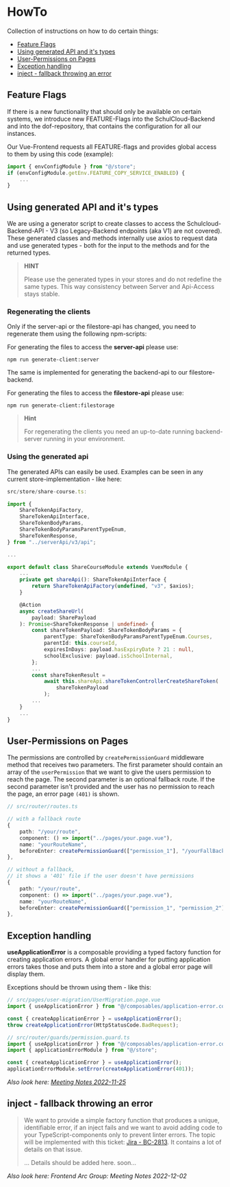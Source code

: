 # HowTo

Collection of instructions on how to do certain things:

<!-- vscode-markdown-toc -->
* [Feature Flags](#FeatureFlags)
* [Using generated API and it's types](#UsinggeneratedAPIanditstypes)
* [User-Permissions on Pages](#User-PermissionsonPages)
* [Exception handling](#Exceptionhandling)
* [inject - fallback throwing an error](#inject-fallbackthrowinganerror)

<!-- vscode-markdown-toc-config
	numbering=false
	autoSave=true
	/vscode-markdown-toc-config -->
<!-- /vscode-markdown-toc -->

## <a name='FeatureFlags'></a>Feature Flags

If there is a new functionality that should only be available on certain systems, we introduce new FEATURE-Flags into the SchulCloud-Backend and into the dof-repository, that contains the configuration for all our instances.

Our Vue-Frontend requests all FEATURE-flags and provides global access to them by using this code (example):

```TypeScript
import { envConfigModule } from "@/store";
if (envConfigModule.getEnv.FEATURE_COPY_SERVICE_ENABLED) {
    ...
}
```

## <a name='UsinggeneratedAPIanditstypes'></a>Using generated API and it's types

We are using a generator script to create classes to access the Schulcloud-Backend-API - V3 (so Legacy-Backend endpoints (aka V1) are not covered).
These generated classes and methods internally use axios to request data and use generated types - both for the input to the methods and for the returned types.

> **HINT**
>
> Please use the generated types in your stores and do not redefine the same types. This way consistency between Server and Api-Access stays stable.


### Regenerating the clients

Only if the server-api or the filestore-api has changed, you need to regenerate them using the following npm-scripts:

For generating the files to access the **server-api** please use:

```shell
npm run generate-client:server
```

The same is implemented for generating the backend-api to our filestore-backend.

For generating the files to access the **filestore-api** please use:

```shell
npm run generate-client:filestorage
```

> **Hint**
>
> For regenerating the clients you need an up-to-date running backend-server running in your environment.

### Using the generated api

The generated APIs can easily be used. Examples can be seen in any current store-implementation - like here:

```TypeScript
src/store/share-course.ts:

import {
	ShareTokenApiFactory,
	ShareTokenApiInterface,
	ShareTokenBodyParams,
	ShareTokenBodyParamsParentTypeEnum,
	ShareTokenResponse,
} from "../serverApi/v3/api";

...

export default class ShareCourseModule extends VuexModule {
	...
	private get shareApi(): ShareTokenApiInterface {
		return ShareTokenApiFactory(undefined, "v3", $axios);
	}

	@Action
	async createShareUrl(
		payload: SharePayload
	): Promise<ShareTokenResponse | undefined> {
		const shareTokenPayload: ShareTokenBodyParams = {
			parentType: ShareTokenBodyParamsParentTypeEnum.Courses,
			parentId: this.courseId,
			expiresInDays: payload.hasExpiryDate ? 21 : null,
			schoolExclusive: payload.isSchoolInternal,
		};
		...
		const shareTokenResult =
			await this.shareApi.shareTokenControllerCreateShareToken(
				shareTokenPayload
			);
		...
	}
    ...
}

```



## <a name='User-PermissionsonPages'></a>User-Permissions on Pages

The permissions are controlled by `createPermissionGuard` middleware method that receives two parameters. The first parameter should contain an array of the `userPermission` that we want to give the users permission to reach the page. The second parameter is an optional fallback route. If the second parameter isn't provided and the user has no permission to reach the page, an error page `(401)` is shown.

```Typescript
// src/router/routes.ts

// with a fallback route
{
	path: "/your/route",
	component: () => import("../pages/your.page.vue"),
	name: "yourRouteName",
	beforeEnter: createPermissionGuard(["permission_1"], "/yourFallBackRoute"),
},

// without a fallback,
// it shows a '401' file if the user doesn't have permissions
{
	path: "/your/route",
	component: () => import("../pages/your.page.vue"),
	name: "yourRouteName",
	beforeEnter: createPermissionGuard(["permission_1", "permission_2"]),
},
```

## <a name='Exceptionhandling'></a>Exception handling

**useApplicationError** is a composable providing a typed factory function for creating application errors.
A global error handler for putting application errors takes those and puts them into a store and a global error page will display them.

Exceptions should be thrown using them - like this:

```TypeScript
// src/pages/user-migration/UserMigration.page.vue
import { useApplicationError } from "@/composables/application-error.composable";

const { createApplicationError } = useApplicationError();
throw createApplicationError(HttpStatusCode.BadRequest);
```

```TypeScript
// src/router/guards/permission.guard.ts
import { useApplicationError } from "@/composables/application-error.composable";
import { applicationErrorModule } from "@/store";

const { createApplicationError } = useApplicationError();
applicationErrorModule.setError(createApplicationError(401));
```

*Also look here: [Meeting Notes 2022-11-25](https://docs.dbildungscloud.de/x/joL4DQ)*

## <a name='inject-fallbackthrowinganerror'></a>inject - fallback throwing an error

> We want to provide a simple factory function that produces a unique, identifiable error, if an inject fails and we want to avoid adding code to your TypeScript-components only to prevent linter errors.
> The topic will be implemented with this ticket: [Jira - BC-2813](https://ticketsystem.dbildungscloud.de/browse/BC-2813). It contains a lot of details on that issue.
>
> ... Details should be added here. soon...

*Also look here: Frontend Arc Group: Meeting Notes 2022-12-02*

